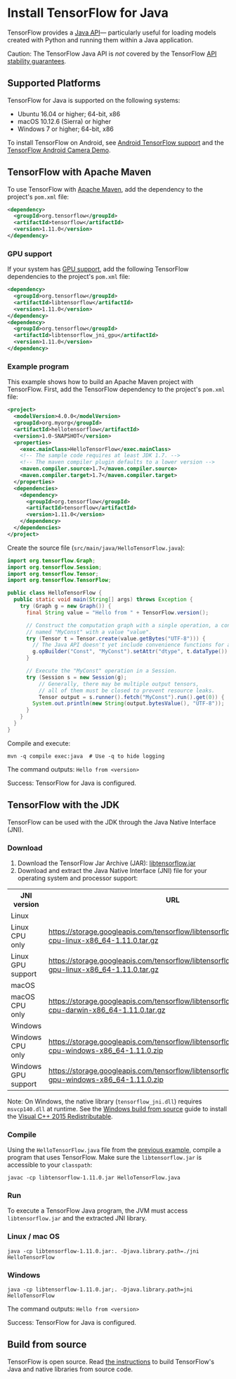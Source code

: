 # Install TensorFlow for Java

TensorFlow provides a
[Java API](https://www.tensorflow.org/api_docs/java/reference/org/tensorflow/package-summary)—
particularly useful for loading models created with Python and running them
within a Java application.

Caution: The TensorFlow Java API is *not* covered by the TensorFlow
[API stability guarantees](/docs/tensorflow/guide/version_compat).


## Supported Platforms

TensorFlow for Java is supported on the following systems:

* Ubuntu 16.04 or higher; 64-bit, x86
* macOS 10.12.6 (Sierra) or higher
* Windows 7 or higher; 64-bit, x86

To install TensorFlow on Android, see
[Android TensorFlow support](https://github.com/tensorflow/tensorflow/tree/master/tensorflow/contrib/android)
and the
[TensorFlow Android Camera Demo](https://github.com/tensorflow/tensorflow/tree/master/tensorflow/examples/android).


## TensorFlow with Apache Maven

To use TensorFlow with [Apache Maven](https://maven.apache.org),
add the dependency to the project's `pom.xml` file:

```xml
<dependency>
  <groupId>org.tensorflow</groupId>
  <artifactId>tensorflow</artifactId>
  <version>1.11.0</version>
</dependency>
```

### GPU support

If your system has [GPU support](/docs/tensorflow/install/gpu), add the following TensorFlow
dependencies to the project's `pom.xml` file:

```xml
<dependency>
  <groupId>org.tensorflow</groupId>
  <artifactId>libtensorflow</artifactId>
  <version>1.11.0</version>
</dependency>
<dependency>
  <groupId>org.tensorflow</groupId>
  <artifactId>libtensorflow_jni_gpu</artifactId>
  <version>1.11.0</version>
</dependency>
```

### Example program

This example shows how to build an Apache Maven project with TensorFlow. First,
add the TensorFlow dependency to the project's `pom.xml` file:

```xml
<project>
  <modelVersion>4.0.0</modelVersion>
  <groupId>org.myorg</groupId>
  <artifactId>hellotensorflow</artifactId>
  <version>1.0-SNAPSHOT</version>
  <properties>
    <exec.mainClass>HelloTensorFlow</exec.mainClass>
	<!-- The sample code requires at least JDK 1.7. -->
	<!-- The maven compiler plugin defaults to a lower version -->
	<maven.compiler.source>1.7</maven.compiler.source>
	<maven.compiler.target>1.7</maven.compiler.target>
  </properties>
  <dependencies>
    <dependency>
	  <groupId>org.tensorflow</groupId>
	  <artifactId>tensorflow</artifactId>
	  <version>1.11.0</version>
	</dependency>
  </dependencies>
</project>
```

Create the source file (`src/main/java/HelloTensorFlow.java`):

```java
import org.tensorflow.Graph;
import org.tensorflow.Session;
import org.tensorflow.Tensor;
import org.tensorflow.TensorFlow;

public class HelloTensorFlow {
  public static void main(String[] args) throws Exception {
	try (Graph g = new Graph()) {
	  final String value = "Hello from " + TensorFlow.version();

	  // Construct the computation graph with a single operation, a constant
	  // named "MyConst" with a value "value".
	  try (Tensor t = Tensor.create(value.getBytes("UTF-8"))) {
	    // The Java API doesn't yet include convenience functions for adding operations.
		g.opBuilder("Const", "MyConst").setAttr("dtype", t.dataType()).setAttr("value", t).build();
	  }

	  // Execute the "MyConst" operation in a Session.
	  try (Session s = new Session(g);
	      // Generally, there may be multiple output tensors,
		  // all of them must be closed to prevent resource leaks.
		  Tensor output = s.runner().fetch("MyConst").run().get(0)) {
	    System.out.println(new String(output.bytesValue(), "UTF-8"));
	  }
    }
  }
}
```

Compile and execute:

    mvn -q compile exec:java  # Use -q to hide logging

The command outputs: `Hello from <version>`

Success: TensorFlow for Java is configured.


## TensorFlow with the JDK

TensorFlow can be used with the JDK through the Java Native Interface (JNI).

### Download

1. Download the TensorFlow Jar Archive (JAR): [libtensorflow.jar](https://storage.googleapis.com/tensorflow/libtensorflow/libtensorflow-1.11.0.jar)
2. Download and extract the Java Native Interface (JNI) file for your operating
system and processor support:

<table>
  <tr><th>JNI version</th><th>URL</th></tr>
  <tr class="alt"><td colspan="2">Linux</td></tr>
  <tr>
    <td>Linux CPU only</td>
    <td class="devsite-click-to-copy"><a href="https://storage.googleapis.com/tensorflow/libtensorflow/libtensorflow_jni-cpu-linux-x86_64-1.11.0.tar.gz">https://storage.googleapis.com/tensorflow/libtensorflow/libtensorflow_jni-cpu-linux-x86_64-1.11.0.tar.gz</a></td>
  </tr>
  <tr>
    <td>Linux GPU support</td>
    <td class="devsite-click-to-copy"><a href="https://storage.googleapis.com/tensorflow/libtensorflow/libtensorflow_jni-gpu-linux-x86_64-1.11.0.tar.gz">https://storage.googleapis.com/tensorflow/libtensorflow/libtensorflow_jni-gpu-linux-x86_64-1.11.0.tar.gz</a></td>
  </tr>
  <tr class="alt"><td colspan="2">macOS</td></tr>
  <tr>
    <td>macOS CPU only</td>
    <td class="devsite-click-to-copy"><a href="https://storage.googleapis.com/tensorflow/libtensorflow/libtensorflow_jni-cpu-darwin-x86_64-1.11.0.tar.gz">https://storage.googleapis.com/tensorflow/libtensorflow/libtensorflow_jni-cpu-darwin-x86_64-1.11.0.tar.gz</a></td>
  </tr>
  <tr class="alt"><td colspan="2">Windows</td></tr>
  <tr>
    <td>Windows CPU only</td>
    <td class="devsite-click-to-copy"><a href="https://storage.googleapis.com/tensorflow/libtensorflow/libtensorflow_jni-cpu-windows-x86_64-1.11.0.zip">https://storage.googleapis.com/tensorflow/libtensorflow/libtensorflow_jni-cpu-windows-x86_64-1.11.0.zip</a></td>
  </tr>
  <tr>
    <td>Windows GPU support</td>
    <td class="devsite-click-to-copy"><a href="https://storage.googleapis.com/tensorflow/libtensorflow/libtensorflow_jni-gpu-windows-x86_64-1.11.0.zip">https://storage.googleapis.com/tensorflow/libtensorflow/libtensorflow_jni-gpu-windows-x86_64-1.11.0.zip</a></td>
  </tr>
</table>

Note: On Windows, the native library (`tensorflow_jni.dll`) requires
`msvcp140.dll` at runtime. See the [Windows build from source](/docs/tensorflow/install/source_windows)
guide to install the [Visual C++ 2015 Redistributable](https://www.microsoft.com/en-us/download/details.aspx?id=48145).


### Compile

Using the `HelloTensorFlow.java` file from the [previous example](#example),
compile a program that uses TensorFlow. Make sure the `libtensorflow.jar` is
accessible to your `classpath`:

    javac -cp libtensorflow-1.11.0.jar HelloTensorFlow.java

### Run

To execute a TensorFlow Java program, the JVM must access `libtensorflow.jar` and
the extracted JNI library.

### Linux / mac OS

    java -cp libtensorflow-1.11.0.jar:. -Djava.library.path=./jni HelloTensorFlow

### Windows
    java -cp libtensorflow-1.11.0.jar;. -Djava.library.path=jni HelloTensorFlow

The command outputs: `Hello from <version>`

Success: TensorFlow for Java is configured.


## Build from source

TensorFlow is open source. Read
[the instructions](https://github.com/tensorflow/tensorflow/blob/master/tensorflow/java/README)
to build TensorFlow's Java and native libraries from source code.
